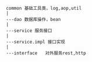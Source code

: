 	  common 基础工具类，log,aop,util
	  |
	  ---dao 数据库操作，bean
	  |
	  ---service 服务接口
	  |
	  ---service.impl 接口实现
	  |
	  ---interface   对外服务rest,http